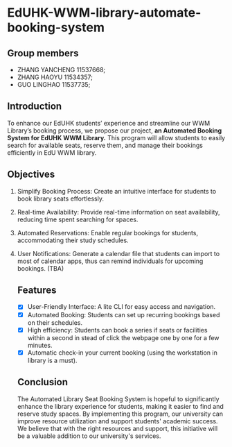 # EdUHK-WWM-library-automate-booking-system

## Group members

- ZHANG YANCHENG 11537668;
- ZHANG HAOYU 11534357;
- GUO LINGHAO 11537735;

## Introduction

To enhance our EdUHK students’ experience and streamline our WWM Library’s booking process, we propose our project, **an Automated Booking System for EdUHK WWM Library.** This program will allow students to easily search for available seats, reserve them, and manage their bookings efficiently in EdU WWM library.

## Objectives

1.	Simplify Booking Process: Create an intuitive interface for students to book library seats effortlessly.
2.	Real-time Availability: Provide real-time information on seat availability, reducing time spent searching for spaces.
3.	Automated Reservations: Enable regular bookings for students, accommodating their study schedules.
4. User Notifications: Generate a calendar file that students can import to most of calendar apps, thus can remind individuals for upcoming bookings. (TBA)

   ## Features

   - [x] User-Friendly Interface: A lite CLI for easy access and navigation.
   - [x] Automated Booking: Students can set up recurring bookings based on their schedules.
   - [x] High efficiency: Students can book a series if seats or facilities within a second in stead of click the webpage one by one for a few minutes.
   - [x] Automatic check-in your current booking (using the workstation in library is a must).

   ## Conclusion

   The Automated Library Seat Booking System is hopeful to significantly enhance the library experience for students, making it easier to find and reserve study spaces. By implementing this program, our university can improve resource utilization and support students' academic success. We believe that with the right resources and support, this initiative will be a valuable addition to our university's services.
